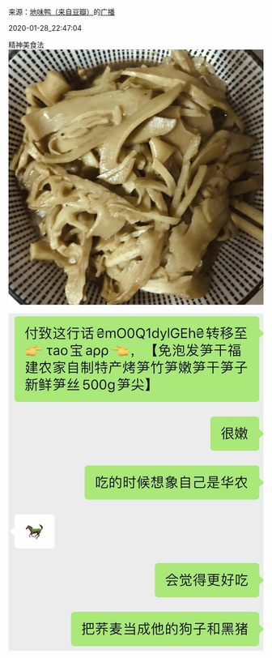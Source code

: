 来源：[地味鸭（来自豆瓣）](https://www.douban.com/people/47513232/)的[广播](https://www.douban.com/people/47513232/status/2778238298/)


2020-01-28_22:47:04


精神美食法
![](./pic/2020-01-28_22:47:04-地味鸭的广播1.jpg)  

![](./pic/2020-01-28_22:47:04-地味鸭的广播2.jpg)  

